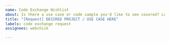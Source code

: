 ```yaml
---
name: Code Exchange Wishlist
about: Is there a use case or code sample you'd like to see covered? Let us know!
title: "[Request] DESIRED PROJECT / USE CASE HERE"
labels: code exchange request
assignees: webchick

---
```



